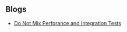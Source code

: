 ## Blogs 
- [Do Not Mix Perforance and Integration Tests](https://nileshsalpe.github.io/2021/01/01/do-not-mix-perfrmance-tests-and-e2e-tests.html)
